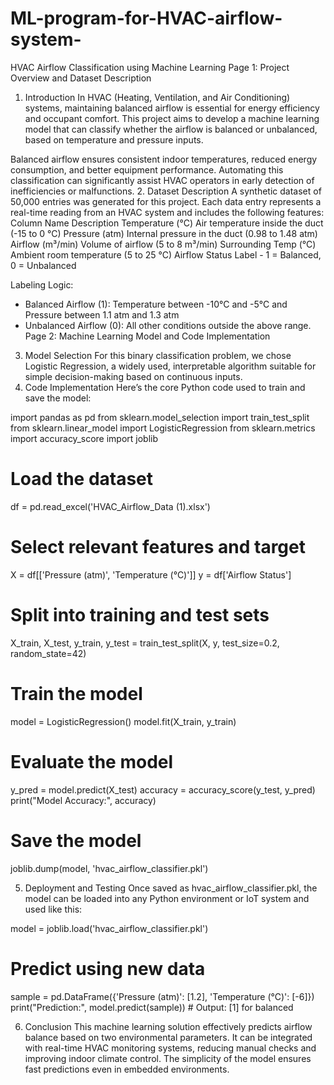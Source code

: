 # ML-program-for-HVAC-airflow-system-
HVAC Airflow Classification using Machine Learning
Page 1: Project Overview and Dataset Description
1. Introduction
In HVAC (Heating, Ventilation, and Air Conditioning) systems, maintaining balanced airflow is essential for energy efficiency and occupant comfort. This project aims to develop a machine learning model that can classify whether the airflow is balanced or unbalanced, based on temperature and pressure inputs.

Balanced airflow ensures consistent indoor temperatures, reduced energy consumption, and better equipment performance. Automating this classification can significantly assist HVAC operators in early detection of inefficiencies or malfunctions.
2. Dataset Description
A synthetic dataset of 50,000 entries was generated for this project. Each data entry represents a real-time reading from an HVAC system and includes the following features:
Column Name	Description
Temperature (°C)	Air temperature inside the duct (-15 to 0 °C)
Pressure (atm)	Internal pressure in the duct (0.98 to 1.48 atm)
Airflow (m³/min)	Volume of airflow (5 to 8 m³/min)
Surrounding Temp (°C)	Ambient room temperature (5 to 25 °C)
Airflow Status	Label - 1 = Balanced, 0 = Unbalanced

Labeling Logic:
- Balanced Airflow (1): Temperature between -10°C and -5°C and Pressure between 1.1 atm and 1.3 atm
- Unbalanced Airflow (0): All other conditions outside the above range.
Page 2: Machine Learning Model and Code Implementation
3. Model Selection
For this binary classification problem, we chose Logistic Regression, a widely used, interpretable algorithm suitable for simple decision-making based on continuous inputs.
4. Code Implementation
Here’s the core Python code used to train and save the model:

import pandas as pd
from sklearn.model_selection import train_test_split
from sklearn.linear_model import LogisticRegression
from sklearn.metrics import accuracy_score
import joblib

# Load the dataset
df = pd.read_excel('HVAC_Airflow_Data (1).xlsx')

# Select relevant features and target
X = df[['Pressure (atm)', 'Temperature (°C)']]
y = df['Airflow Status']

# Split into training and test sets
X_train, X_test, y_train, y_test = train_test_split(X, y, test_size=0.2, random_state=42)

# Train the model
model = LogisticRegression()
model.fit(X_train, y_train)

# Evaluate the model
y_pred = model.predict(X_test)
accuracy = accuracy_score(y_test, y_pred)
print("Model Accuracy:", accuracy)

# Save the model
joblib.dump(model, 'hvac_airflow_classifier.pkl')

5. Deployment and Testing
Once saved as hvac_airflow_classifier.pkl, the model can be loaded into any Python environment or IoT system and used like this:

model = joblib.load('hvac_airflow_classifier.pkl')

# Predict using new data
sample = pd.DataFrame({'Pressure (atm)': [1.2], 'Temperature (°C)': [-6]})
print("Prediction:", model.predict(sample))  # Output: [1] for balanced

6. Conclusion
This machine learning solution effectively predicts airflow balance based on two environmental parameters. It can be integrated with real-time HVAC monitoring systems, reducing manual checks and improving indoor climate control. The simplicity of the model ensures fast predictions even in embedded environments.
